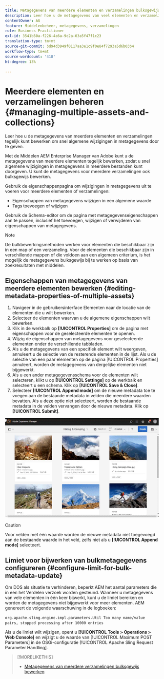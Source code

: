 ```yaml
---
title: Metagegevens van meerdere elementen en verzamelingen bulksgewijs bewerken
description: Leer hoe u de metagegevens van veel elementen en verzamelingen tegelijk kunt bewerken om snel algemene wijzigingen in metagegevens door te geven.
contentOwner: AG
feature: Middelenbeheer, metagegevens, verzamelingen
role: Business Practitioner
exl-id: 3541b50a-f226-4a6a-9c2a-03a5f47f1c23
translation-type: tm+mt
source-git-commit: bd94d3949f0117aa3e1c9f0e84f7293a5d6b03b4
workflow-type: tm+mt
source-wordcount: '418'
ht-degree: 13%

---
```


# Meerdere elementen en verzamelingen beheren {#managing-multiple-assets-and-collections}

Leer hoe u de metagegevens van meerdere elementen en verzamelingen tegelijk kunt bewerken om snel algemene wijzigingen in metagegevens door te geven.

Met de Middelen AEM Enterprise Manager van Adobe kunt u de metagegevens van meerdere elementen tegelijk bewerken, zodat u snel algemene wijzigingen in metagegevens in meerdere bestanden kunt doorgeven. U kunt de metagegevens voor meerdere verzamelingen ook bulksgewijs bewerken.

Gebruik de eigenschappenpagina om wijzigingen in metagegevens uit te voeren voor meerdere elementen of verzamelingen:

* Eigenschappen van metagegevens wijzigen in een algemene waarde
* Tags toevoegen of wijzigen

Gebruik de Schema-editor om de pagina met metagegevenseigenschappen aan te passen, inclusief het toevoegen, wijzigen of verwijderen van eigenschappen van metagegevens.

>[!NOTE]
>
>De bulkbewerkingsmethoden werken voor elementen die beschikbaar zijn in een map of een verzameling. Voor de elementen die beschikbaar zijn in verschillende mappen of die voldoen aan een algemeen criterium, is het mogelijk de metagegevens bulksgewijs bij te werken op basis van zoekresultaten met middelen.

## Eigenschappen van metagegevens van meerdere elementen bewerken {#editing-metadata-properties-of-multiple-assets}

1. Navigeer in de gebruikersinterface Elementen naar de locatie van de elementen die u wilt bewerken.
1. Selecteer de elementen waarvan u de algemene eigenschappen wilt bewerken.
1. Klik in de werkbalk op **[!UICONTROL Properties]** om de pagina met eigenschappen voor de geselecteerde elementen te openen.
1. Wijzig de eigenschappen van metagegevens voor geselecteerde elementen onder de verschillende tabbladen.
1. Als u de metagegevens van een specifiek element wilt weergeven, annuleert u de selectie van de resterende elementen in de lijst. Als u de selectie van een paar elementen op de pagina [!UICONTROL Properties] annuleert, worden de metagegevens van dergelijke elementen niet bijgewerkt.
1. Als u een ander metagegevensschema voor de elementen wilt selecteren, klikt u op **[!UICONTROL Settings]** op de werkbalk en selecteert u een schema. Klik op **[!UICONTROL Save & Close]**.
1. Selecteer **[!UICONTROL Append mode]** om de nieuwe metadata toe te voegen aan de bestaande metadata in velden die meerdere waarden bevatten. Als u deze optie niet selecteert, worden de bestaande metadata in de velden vervangen door de nieuwe metadata. Klik op **[!UICONTROL Submit]**.

![De bulk van het metagegevensschema is van toepassing op meerdere elementen](assets/metadata-schema-bulk-edit.gif)

>[!CAUTION]
>
>Voor velden met één waarde worden de nieuwe metadata niet toegevoegd aan de bestaande waarde in het veld, zelfs niet als u **[!UICONTROL Append mode]** selecteert.

## Limiet voor bijwerken van bulkmetagegevens configureren {#configure-limit-for-bulk-metadata-update}

Om DOS als situatie te verhinderen, beperkt AEM het aantal parameters die in een het Verdelen verzoek worden gesteund. Wanneer u metagegevens van vele elementen in één keer bijwerkt, kunt u de limiet bereiken en worden de metagegevens niet bijgewerkt voor meer elementen. AEM genereert de volgende waarschuwing in de logboeken:

`org.apache.sling.engine.impl.parameters.Util Too many name/value pairs, stopped processing after 10000 entries`

Als u de limiet wilt wijzigen, opent u **[!UICONTROL Tools > Operations > Web Console]** en wijzigt u de waarde van [!UICONTROL Maximum POST Parameters] in de OSGi-configuratie [!UICONTROL Apache Sling Request Parameter Handling].

>[!MORELIKETHIS]
>
>* [Metagegevens van meerdere verzamelingen bulksgewijs bewerken](managing-collections-touch-ui.md#editing-collection-metadata-in-bulk)

